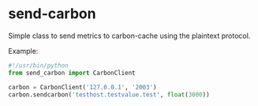 send-carbon
===========

Simple class to send metrics to carbon-cache using the plaintext protocol.

Example:
```python
#!/usr/bin/python
from send_carbon import CarbonClient

carbon = CarbonClient('127.0.0.1', '2003')
carbon.sendcarbon('testhost.testvalue.test', float(3000))
```
